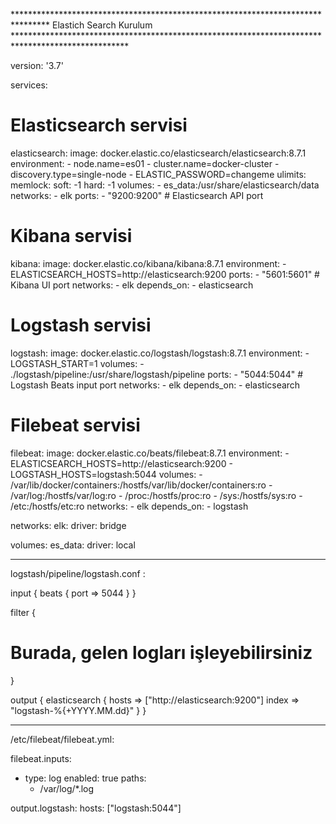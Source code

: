 ******************************************************************************** Elastich Search Kurulum **************************************************************************************************

version: '3.7'

services:
  # Elasticsearch servisi
  elasticsearch:
    image: docker.elastic.co/elasticsearch/elasticsearch:8.7.1
    environment:
      - node.name=es01
      - cluster.name=docker-cluster
      - discovery.type=single-node
      - ELASTIC_PASSWORD=changeme
    ulimits:
      memlock:
        soft: -1
        hard: -1
    volumes:
      - es_data:/usr/share/elasticsearch/data
    networks:
      - elk
    ports:
      - "9200:9200"  # Elasticsearch API port

  # Kibana servisi
  kibana:
    image: docker.elastic.co/kibana/kibana:8.7.1
    environment:
      - ELASTICSEARCH_HOSTS=http://elasticsearch:9200
    ports:
      - "5601:5601"  # Kibana UI port
    networks:
      - elk
    depends_on:
      - elasticsearch

  # Logstash servisi
  logstash:
    image: docker.elastic.co/logstash/logstash:8.7.1
    environment:
      - LOGSTASH_START=1
    volumes:
      - ./logstash/pipeline:/usr/share/logstash/pipeline
    ports:
      - "5044:5044"  # Logstash Beats input port
    networks:
      - elk
    depends_on:
      - elasticsearch

  # Filebeat servisi
  filebeat:
    image: docker.elastic.co/beats/filebeat:8.7.1
    environment:
      - ELASTICSEARCH_HOSTS=http://elasticsearch:9200
      - LOGSTASH_HOSTS=logstash:5044
    volumes:
      - /var/lib/docker/containers:/hostfs/var/lib/docker/containers:ro
      - /var/log:/hostfs/var/log:ro
      - /proc:/hostfs/proc:ro
      - /sys:/hostfs/sys:ro
      - /etc:/hostfs/etc:ro
    networks:
      - elk
    depends_on:
      - logstash

networks:
  elk:
    driver: bridge

volumes:
  es_data:
    driver: local




----------------------------------------
logstash/pipeline/logstash.conf :


input {
  beats {
    port => 5044
  }
}

filter {
  # Burada, gelen logları işleyebilirsiniz
}

output {
  elasticsearch {
    hosts => ["http://elasticsearch:9200"]
    index => "logstash-%{+YYYY.MM.dd}"
  }
}



---------------------------------------

/etc/filebeat/filebeat.yml: 

filebeat.inputs:
  - type: log
    enabled: true
    paths:
      - /var/log/*.log

output.logstash:
  hosts: ["logstash:5044"]


